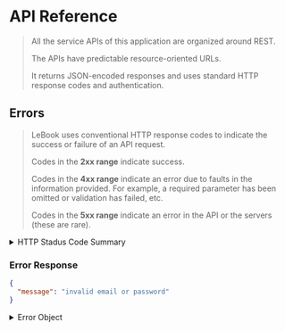 # API Reference

> All the service APIs of this application are organized around REST.
>
> The APIs have predictable resource-oriented URLs.
>
> It returns JSON-encoded responses and uses standard HTTP response codes and authentication.

## Errors

> LeBook uses conventional HTTP response codes to indicate the success or failure of an API request.
>
> Codes in the **2xx range** indicate success.
>
> Codes in the **4xx range** indicate an error due to faults in the information provided. For example, a required parameter has been omitted or validation has failed, etc.
>
> Codes in the **5xx range** indicate an error in the API or the servers (these are rare).

<details><summary>HTTP Stadus Code Summary</summary>

- `200 - OK`.
- `201 - Created`.
- `400 - Bad Request`.
- `500 - Internal Server Error`.

</details>

### Error Response

```json
{
  "message": "invalid email or password"
}
```

<details><summary>Error Object</summary>

- `message`: `String` - The human-readable error message.

</details>
